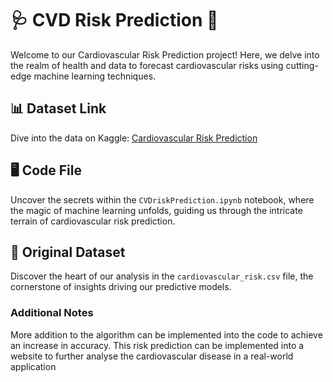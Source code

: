 # 🩺 CVD Risk Prediction 🚀

Welcome to our Cardiovascular Risk Prediction project! Here, we delve into the realm of health and data to forecast cardiovascular risks using cutting-edge machine learning techniques.

## 📊 Dataset Link
Dive into the data on Kaggle: [Cardiovascular Risk Prediction](https://www.kaggle.com/mamta1999/cardiovascular-risk-data)

## 🖥️ Code File
Uncover the secrets within the `CVDriskPrediction.ipynb` notebook, where the magic of machine learning unfolds, guiding us through the intricate terrain of cardiovascular risk prediction.

## 📄 Original Dataset
Discover the heart of our analysis in the `cardiovascular_risk.csv` file, the cornerstone of insights driving our predictive models.

### Additional Notes 
More addition to the algorithm can be implemented into the code to achieve an increase in accuracy. 
This risk prediction can be implemented into a website to further analyse the cardiovascular disease in a real-world application 
